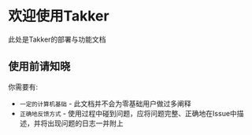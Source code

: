 # 欢迎使用Takker

此处是Takker的部署与功能文档

## 使用前请知晓

你需要有: 

* `一定的计算机基础` - 此文档并不会为零基础用户做过多阐释
* `正确地反馈方式` - 使用过程中碰到问题，应将问题完整、正确地在Issue中描述，并将出现问题的日志一并附上